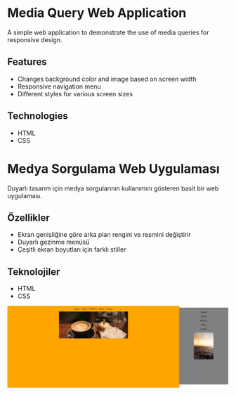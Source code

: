 # Media Query Web Application

A simple web application to demonstrate the use of media queries for responsive design.

## Features
- Changes background color and image based on screen width
- Responsive navigation menu
- Different styles for various screen sizes

## Technologies
- HTML
- CSS

# Medya Sorgulama Web Uygulaması

Duyarlı tasarım için medya sorgularının kullanımını gösteren basit bir web uygulaması.

## Özellikler
- Ekran genişliğine göre arka plan rengini ve resmini değiştirir
- Duyarlı gezinme menüsü
- Çeşitli ekran boyutları için farklı stiller

## Teknolojiler
- HTML
- CSS

![cw](./img/3.jpg)
